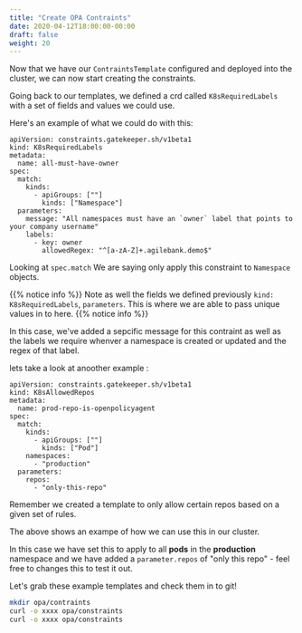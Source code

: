 ```yaml
---
title: "Create OPA Contraints"
date: 2020-04-12T18:00:00-00:00
draft: false
weight: 20
---
```


Now that we have our `ContraintsTemplate` configured and deployed into the cluster, we can now start creating the constraints.

Going back to our templates, we defined a crd called `K8sRequiredLabels` with a set of fields and values we could use.

Here's an example of what we could do with this:

```
apiVersion: constraints.gatekeeper.sh/v1beta1
kind: K8sRequiredLabels
metadata:
  name: all-must-have-owner
spec:
  match:
    kinds:
      - apiGroups: [""]
        kinds: ["Namespace"]
  parameters:
    message: "All namespaces must have an `owner` label that points to your company username"
    labels:
      - key: owner
        allowedRegex: "^[a-zA-Z]+.agilebank.demo$"
```

Looking at `spec.match` We are saying only apply this constraint to `Namespace` objects.

{{% notice info %}}
Note as well the fields we defined previously `kind: K8sRequiredLabels`, `parameters`. This is where we are able to pass unique values in to here.
{{% notice info %}}

In this case, we've added a sepcific message for this contraint as well as the labels we require whenver a namespace is created or updated and the regex of that label.


lets take a look at anoother example :

```
apiVersion: constraints.gatekeeper.sh/v1beta1
kind: K8sAllowedRepos
metadata:
  name: prod-repo-is-openpolicyagent
spec:
  match:
    kinds:
      - apiGroups: [""]
        kinds: ["Pod"]
    namespaces:
      - "production"
  parameters:
    repos:
      - "only-this-repo"
```

Remember we created a template to only allow certain repos based on a given set of rules.

The above shows an exampe of how we can use this in our cluster.

In this case we have set this to apply to all **pods** in the **production** namespace and we have added a `parameter.repos` of "only this repo" - feel free to changes this to test it out.

Let's grab these example templates and check them in to git!


```bash
mkdir opa/contraints
curl -o xxxx opa/constraints
curl -o xxxx opa/constraints
```

